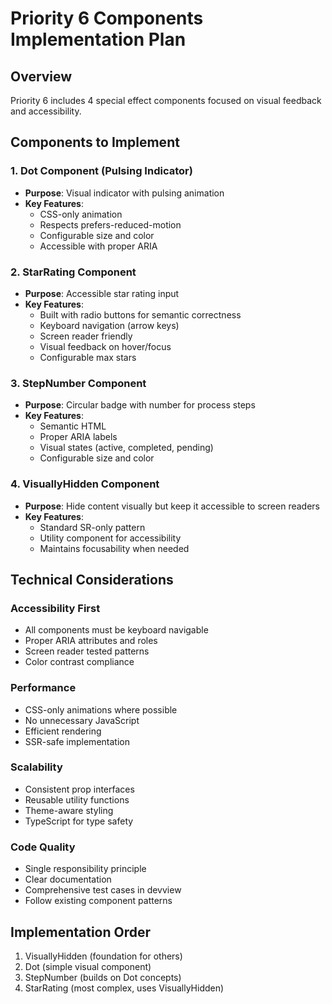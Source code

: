 # Priority 6 Components Implementation Plan

## Overview
Priority 6 includes 4 special effect components focused on visual feedback and accessibility.

## Components to Implement

### 1. Dot Component (Pulsing Indicator)
- **Purpose**: Visual indicator with pulsing animation
- **Key Features**:
  - CSS-only animation
  - Respects prefers-reduced-motion
  - Configurable size and color
  - Accessible with proper ARIA

### 2. StarRating Component
- **Purpose**: Accessible star rating input
- **Key Features**:
  - Built with radio buttons for semantic correctness
  - Keyboard navigation (arrow keys)
  - Screen reader friendly
  - Visual feedback on hover/focus
  - Configurable max stars

### 3. StepNumber Component
- **Purpose**: Circular badge with number for process steps
- **Key Features**:
  - Semantic HTML
  - Proper ARIA labels
  - Visual states (active, completed, pending)
  - Configurable size and color

### 4. VisuallyHidden Component
- **Purpose**: Hide content visually but keep it accessible to screen readers
- **Key Features**:
  - Standard SR-only pattern
  - Utility component for accessibility
  - Maintains focusability when needed

## Technical Considerations

### Accessibility First
- All components must be keyboard navigable
- Proper ARIA attributes and roles
- Screen reader tested patterns
- Color contrast compliance

### Performance
- CSS-only animations where possible
- No unnecessary JavaScript
- Efficient rendering
- SSR-safe implementation

### Scalability
- Consistent prop interfaces
- Reusable utility functions
- Theme-aware styling
- TypeScript for type safety

### Code Quality
- Single responsibility principle
- Clear documentation
- Comprehensive test cases in devview
- Follow existing component patterns

## Implementation Order
1. VisuallyHidden (foundation for others)
2. Dot (simple visual component)
3. StepNumber (builds on Dot concepts)
4. StarRating (most complex, uses VisuallyHidden)
